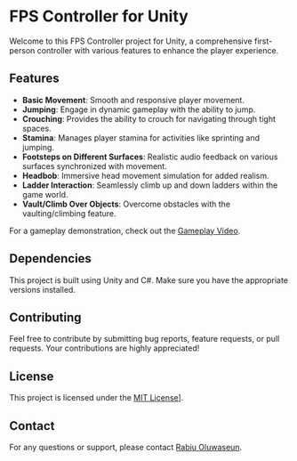 # FPS Controller for Unity

Welcome to this FPS Controller project for Unity, a comprehensive first-person controller with various features to enhance the player experience.

## Features

- **Basic Movement**: Smooth and responsive player movement.
- **Jumping**: Engage in dynamic gameplay with the ability to jump.
- **Crouching**: Provides the ability to crouch for navigating through tight spaces.
- **Stamina**: Manages player stamina for activities like sprinting and jumping.
- **Footsteps on Different Surfaces**: Realistic audio feedback on various surfaces synchronized with movement.
- **Headbob**: Immersive head movement simulation for added realism.
- **Ladder Interaction**: Seamlessly climb up and down ladders within the game world.
- **Vault/Climb Over Objects**: Overcome obstacles with the vaulting/climbing feature.

For a gameplay demonstration, check out the [Gameplay Video](https://drive.google.com/file/d/1r-1xDCqOyovCEAJ_6PUFCG0OjPXErKZX/view?usp=sharing).

## Dependencies

This project is built using Unity and C#. Make sure you have the appropriate versions installed.

## Contributing

Feel free to contribute by submitting bug reports, feature requests, or pull requests. Your contributions are highly appreciated!

## License

This project is licensed under the [MIT License](https://drive.google.com/file/d/1_gs3kI6Yr2nTsh0wDNgrRhXITL6r51si/view?usp=drive_link)].

## Contact

For any questions or support, please contact [Rabiu Oluwaseun](mailto:rabiuoluwaseundev@gmail.com).
